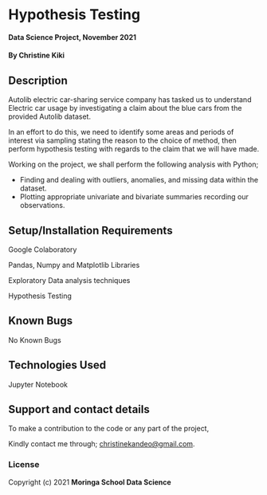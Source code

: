 
# 
# Hypothesis Testing

#### Data Science Project, November 2021

#### By **Christine Kiki**

## Description
Autolib electric car-sharing service company has tasked us to understand Electric car usage by investigating a claim about the blue cars from the provided Autolib dataset.

In an effort to do this, we need to identify some areas and periods of interest via sampling stating the reason to the choice of method, then perform hypothesis testing with regards to the claim that we will have made.

Working on the project, we shall perform the following analysis with Python;

- Finding and dealing with outliers, anomalies, and missing data within the dataset.
- Plotting appropriate univariate and bivariate summaries recording our observations.

## Setup/Installation Requirements
Google Colaboratory

Pandas, Numpy and Matplotlib Libraries

Exploratory Data analysis techniques

Hypothesis Testing 

## Known Bugs
No Known Bugs

## Technologies Used
Jupyter Notebook

## Support and contact details
To make a contribution to the code or any part of the project, 

Kindly contact me through; christinekandeo@gmail.com.
### License

Copyright (c) 2021 **Moringa School Data Science**
